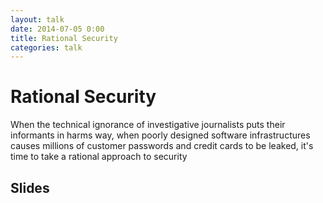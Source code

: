 ```yaml
---
layout: talk
date: 2014-07-05 0:00
title: Rational Security
categories: talk
---
```

# Rational Security

When the technical ignorance of investigative journalists puts their informants in harms way, when poorly designed software infrastructures causes millions of customer passwords and credit cards to be leaked, it's time to take a rational approach to security

## Slides

<script async class="speakerdeck-embed" data-id="2e0275606bfc0131c29e1eedc9f1c6c7" data-ratio="1.33333333333333" src="//speakerdeck.com/assets/embed.js"></script>
